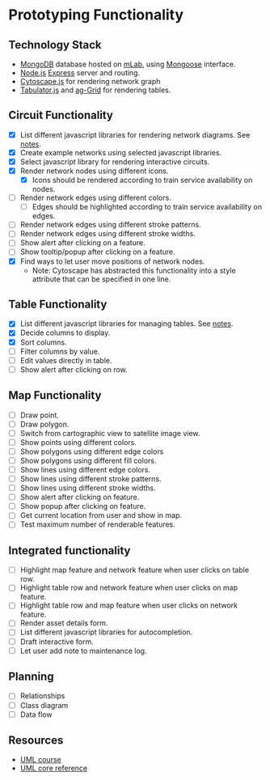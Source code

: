 # Prototyping Functionality

## Technology Stack
- [MongoDB](https://www.mongodb.com/) database hosted on [mLab](https://mlab.com/), using [Mongoose](https://mongoosejs.com/) interface.
- [Node.js](https://nodejs.org/) [Express](https://expressjs.com/) server and routing.
- [Cytoscape.js](http://js.cytoscape.org/) for rendering network graph
- [Tabulator.js](http://tabulator.info/) and [ag-Grid](https://www.ag-grid.com/) for rendering tables.

## Circuit Functionality
- [x] List different javascript libraries for rendering network diagrams. See [notes]((./circuit/README.md)).
- [x] Create example networks using selected javascript libraries.
- [x] Select javascript library for rendering interactive circuits.
- [x] Render network nodes using different icons.
	- [x] Icons should be rendered according to train service availability on nodes. 
- [ ] Render network edges using different colors.
	- [ ] Edges should be highlighted according to train service availability on edges.
- [ ] Render network edges using different stroke patterns.
- [ ] Render network edges using different stroke widths.
- [ ] Show alert after clicking on a feature.
- [ ] Show tooltip/popup after clicking on a feature.
- [x] Find ways to let user move positions of network nodes.
	- Note: Cytoscape has abstracted this functionality into a style attribute that can be specified in one line.

## Table Functionality
- [x] List different javascript libraries for managing tables. See [notes](./table/README.md).
- [x] Decide columns to display.
- [x] Sort columns.
- [ ] Filter columns by value.
- [ ] Edit values directly in table.
- [ ] Show alert after clicking on row.

## Map Functionality
- [ ] Draw point.
- [ ] Draw polygon.
- [ ] Switch from cartographic view to satellite image view.
- [ ] Show points using different colors.
- [ ] Show polygons using different edge colors
- [ ] Show polygons using different fill colors.
- [ ] Show lines using different edge colors.
- [ ] Show lines using different stroke patterns.
- [ ] Show lines using different stroke widths.
- [ ] Show alert after clicking on feature.
- [ ] Show popup after clicking on feature.
- [ ] Get current location from user and show in map.
- [ ] Test maximum number of renderable features.

## Integrated functionality
- [ ] Highlight map feature and network feature when user clicks on table row.
- [ ] Highlight table row and network feature when user clicks on map feature.
- [ ] Highlight table row and map feature when user clicks on network feature.
- [ ] Render asset details form.
- [ ] List different javascript libraries for autocompletion.
- [ ] Draft interactive form.
- [ ] Let user add note to maintenance log.

## Planning
- [ ] Relationships
- [ ] Class diagram
- [ ] Data flow

## Resources
- [UML course](https://courses.edx.org/courses/course-v1:KULeuvenX+UMLx+1T2018/course/)
- [UML core reference](https://www.uml-diagrams.org/uml-core-reference.html)